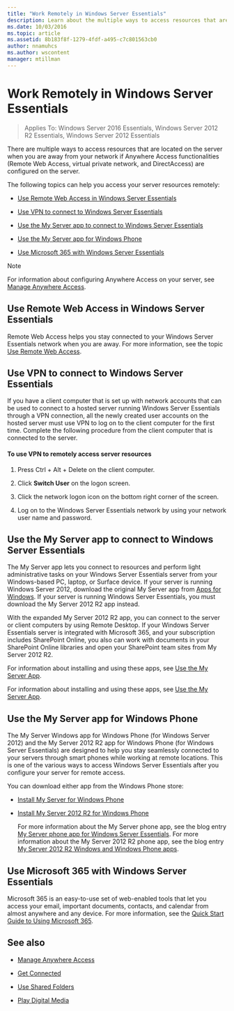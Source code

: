 ```yaml
---
title: "Work Remotely in Windows Server Essentials"
description: Learn about the multiple ways to access resources that are located on the server when you are away from your network.
ms.date: 10/03/2016
ms.topic: article
ms.assetid: 8b183f8f-1279-4fdf-a495-c7c801563cb0
author: nnamuhcs
ms.author: wscontent
manager: mtillman
---
```


# Work Remotely in Windows Server Essentials

>Applies To: Windows Server 2016 Essentials, Windows Server 2012 R2 Essentials, Windows Server 2012 Essentials

 There are multiple ways to access resources that are located on the server when you are away from your network if Anywhere Access functionalities (Remote Web Access, virtual private network, and DirectAccess) are configured on the server.

 The following topics can help you access your server resources remotely:


-   [Use Remote Web Access in Windows Server Essentials](Work-Remotely-in-Windows-Server-Essentials.md#BKMA_RWA)

-   [Use VPN to connect to Windows Server Essentials](Work-Remotely-in-Windows-Server-Essentials.md#BKMK_3)

-   [Use the My Server app to connect to Windows Server Essentials](Work-Remotely-in-Windows-Server-Essentials.md#BKMK_App)

-   [Use the My Server app for Windows Phone](Work-Remotely-in-Windows-Server-Essentials.md#BKMK_2)

-   [Use Microsoft 365 with Windows Server Essentials](Work-Remotely-in-Windows-Server-Essentials.md#BKMK_O365)

> [!NOTE]
>  For information about configuring Anywhere Access on your server, see [Manage Anywhere Access](../manage/Manage-Anywhere-Access-in-Windows-Server-Essentials.md).

##  <a name="BKMA_RWA"></a> Use Remote Web Access in Windows Server Essentials

 Remote Web Access helps you stay connected to your Windows Server Essentials network when you are away. For more information, see the topic [Use Remote Web Access](Use-Remote-Web-Access-in-Windows-Server-Essentials.md).


##  <a name="BKMK_3"></a> Use VPN to connect to Windows Server Essentials
 If you have a client computer that is set up with network accounts that can be used to connect to a hosted server running Windows Server Essentials through a VPN connection, all the newly created user accounts on the hosted server must use VPN to log on to the client computer for the first time. Complete the following procedure from the client computer that is connected to the server.

#### To use VPN to remotely access server resources

1.  Press Ctrl + Alt + Delete on the client computer.

2.  Click **Switch User** on the logon screen.

3.  Click the network logon icon on the bottom right corner of the screen.

4.  Log on to the Windows Server Essentials network by using your network user name and password.

##  <a name="BKMK_App"></a> Use the My Server app to connect to Windows Server Essentials
 The My Server app lets you connect to resources and perform light administrative tasks on your  Windows Server Essentials server from your Windows-based PC, laptop, or Surface device. If your server is running  Windows Server 2012, download the original My Server app from [Apps for Windows](https://windows.microsoft.com/windows-8/apps). If your server is running  Windows Server Essentials, you must download the My Server 2012 R2 app instead.

 With the expanded My Server 2012 R2 app, you can connect to the server or client computers by using Remote Desktop. If your  Windows Server Essentials server is integrated with  Microsoft 365, and your subscription includes SharePoint Online, you also can work with documents in your SharePoint Online libraries and open your SharePoint team sites from My Server 2012 R2.


 For information about installing and using these apps, see [Use the My Server App](Use-the-My-Server-App-to-Connect-to-Windows-Server-Essentials.md).

 For information about installing and using these apps, see [Use the My Server App](../use/Use-the-My-Server-App-to-Connect-to-Windows-Server-Essentials.md).


##  <a name="BKMK_2"></a> Use the My Server app for Windows Phone
 The My Server Windows app for Windows Phone (for  Windows Server 2012) and the My Server 2012 R2 app for Windows Phone (for  Windows Server Essentials) are designed to help you stay seamlessly connected to your servers through smart phones while working at remote locations. This is one of the various ways to access  Windows Server Essentials after you configure your server for remote access.

 You can download either app from the Windows Phone store:

- [Install My Server for Windows Phone](http://www.windowsphone.com/store/app/my-server/6c2f98d5-6fcf-4e1d-b8b1-cde62ea1a94a)

- [Install My Server 2012 R2 for Windows Phone](http://www.windowsphone.com/store/app/my-server-2012-r2/44f596b5-0477-4096-b96e-ddd6ef64ad6b)

  For more information about the My Server phone app, see the blog entry [My Server phone app for Windows Server Essentials](/archive/blogs/sbs/my-server-phone-app-for-windows-server-2012-essentials). For more information about the My Server 2012 R2 phone app, see the blog entry [My Server 2012 R2 Windows and Windows Phone apps](/archive/blogs/sbs/my-server-2012-r2-windows-and-windows-phone-apps).

##  <a name="BKMK_O365"></a> Use Microsoft 365 with Windows Server Essentials

 Microsoft 365 is an easy-to-use set of web-enabled tools that let you access your email, important documents, contacts, and calendar from almost anywhere and any device. For more information, see the [Quick Start Guide to Using Microsoft 365](Quick-Start-Guide-to-Using-Microsoft-Office-365-with-Windows-Server-Essentials.md).


## See also

-   [Manage Anywhere Access](../manage/Manage-Anywhere-Access-in-Windows-Server-Essentials.md)

-   [Get Connected](Get-Connected-in-Windows-Server-Essentials.md)

-   [Use Shared Folders](Use-Shared-Folders-in-Windows-Server-Essentials.md)

-   [Play Digital Media](Play-Digital-Media-in-Windows-Server-Essentials.md)